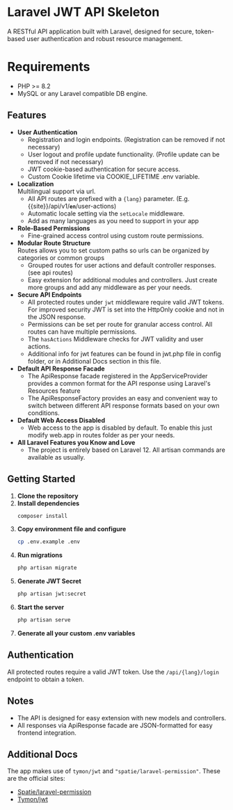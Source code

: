 # Laravel JWT API Skeleton

A RESTful API application built with Laravel, designed for secure, token-based user authentication and robust resource management.

# Requirements

- PHP >= 8.2
- MySQL or any Laravel compatible DB engine.

## Features

- **User Authentication**
  - Registration and login endpoints. (Registration can be removed if not necessary)
  - User logout and profile update functionality. (Profile update can be removed if not necessary)
  - JWT cookie-based authentication for secure access.
  - Custom Cookie lifetime via COOKIE_LIFETIME .env variable.
- **Localization**<br>
  Multilingual support via url.
  - All API routes are prefixed with a `{lang}` parameter. (E.g. {{site}}/api/v1/**`en`**/user-actions)
  - Automatic locale setting via the `setLocale` middleware.
  - Add as many languages as you need to support in your app
- **Role-Based Permissions**
  - Fine-grained access control using custom route permissions.
- **Modular Route Structure**<br>
  Routes allows you to set custom paths so urls can be organized by categories or common groups
  - Grouped routes for user actions and default controller responses. (see api routes)
  - Easy extension for additional modules and controllers. Just create more groups and add any middleware as per your needs.
- **Secure API Endpoints**
  - All protected routes under `jwt` middleware require valid JWT tokens. For improved security JWT is set into the HttpOnly cookie and not in the JSON response.
  - Permissions can be set per route for granular access control. All routes can have multiple permissions.
  - The `hasActions` Middleware checks for JWT validity and user actions.
  - Additional info for jwt features can be found in jwt.php file in config folder, or in Additional Docs section in this file.
- **Default API Response Facade**
  - The ApiResponse facade registered in the AppServiceProvider provides a common format for the API response using Laravel's Resources feature
  - The ApiResponseFactory provides an easy and convenient way to switch between different API response formats based on your own conditions.
- **Default Web Access Disabled**
  - Web access to the app is disabled by default. To enable this just modify web.app in routes folder as per your needs.
- **All Laravel Features you Know and Love**
  - The project is entirely based on Laravel 12. All artisan commands are available as usually.

## Getting Started

1. **Clone the repository**
2. **Install dependencies**
   ```sh
   composer install
   ```
3. **Copy environment file and configure**
   ```sh
   cp .env.example .env
   ```
4. **Run migrations**
   ```sh
   php artisan migrate
   ```
5. **Generate JWT Secret**
   ```sh
   php artisan jwt:secret
   ```
6. **Start the server**
   ```sh
   php artisan serve
   ```
7. **Generate all your custom .env variables**

## Authentication

All protected routes require a valid JWT token. Use the `/api/{lang}/login` endpoint to obtain a token.

## Notes

- The API is designed for easy extension with new models and controllers.
- All responses vía ApiResponse facade are JSON-formatted for easy frontend integration.

## Additional Docs
The app makes use of `tymon/jwt` and `"spatie/laravel-permission"`. These are the official sites:

- <a href="https://spatie.be/docs/laravel-permission/v6/introduction" target="_blank">Spatie/laravel-permission</a>
- <a href="https://jwt-auth.readthedocs.io/en/develop" target="_blank">Tymon/jwt</a>